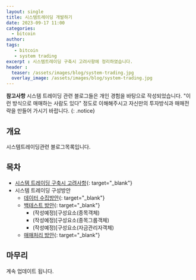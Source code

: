 ```yaml
---
layout: single
title: 시스템트레이딩 개발하기 
date: 2023-09-17 11:00
categories: 
  - bitcoin
author: 
tags: 
   - bitcoin
   - system trading
excerpt : 시스템트레이딩 구축시 고려사항에 정리하였습니다.
header :
  teaser: /assets/images/blog/system-trading.jpg
  overlay_image: /assets/images/blog/system-trading.jpg
---
```


**참고사항** 시스템 트레이딩 관련 블로그들은 개인 경험을 바탕으로 작성되었습니다. "이런 방식으로 매매하는 사람도 있다" 정도로 이해해주시고 자신만의 투자방식과 매매전략을 만들어 가시기 바랍니다.
{: .notice} 

## 개요 
시스템트레이딩관련 블로그목록입니다.

## 목차

- [시스템 트레이딩 구축시 고려사항](/blog/bitcoin/how-to-begin-system-trading/){: target="_blank"}
- 시스템 트레이딩 구성방안
  - [데이터 수집방안](/blog/bitcoin/how-to-collect-candle-data/){: target="_blank"}
  - [백테스트 방안](/blog/bitcoin/first-backtest-for-systemtrading/){: target="_blank"}
    - (작성예정)[구성요소(종목객체)
    - (작성예정)[구성요소(종목그룹객체)
    - (작성예정)[구성요소(자금관리자객체)
  - [매매처리 방안](/blog/bitcoin/how-to-make-trading-logic/){: target="_blank"}
  

## 마무리 
계속 업데이트 됩니다.